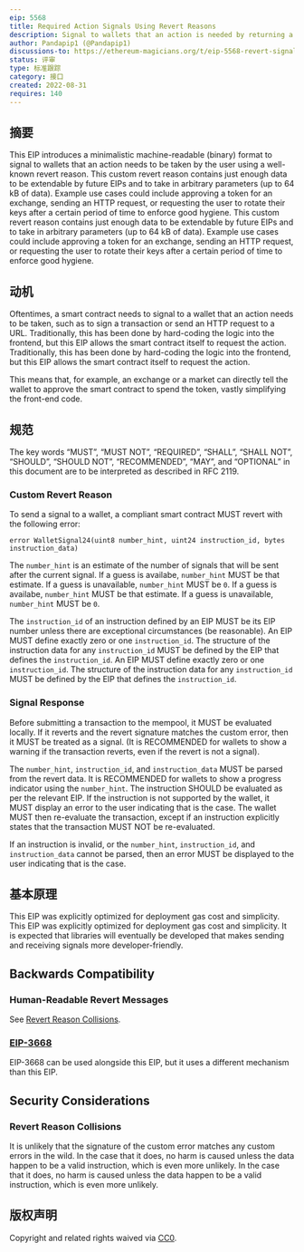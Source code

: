 ```yaml
---
eip: 5568
title: Required Action Signals Using Revert Reasons
description: Signal to wallets that an action is needed by returning a custom revert code
author: Pandapip1 (@Pandapip1)
discussions-to: https://ethereum-magicians.org/t/eip-5568-revert-signals/10622
status: 评审
type: 标准跟踪
category: 接口
created: 2022-08-31
requires: 140
---
```


## 摘要

This EIP introduces a minimalistic machine-readable (binary) format to signal to wallets that an action needs to be taken by the user using a well-known revert reason. This custom revert reason contains just enough data to be extendable by future EIPs and to take in arbitrary parameters (up to 64 kB of data). Example use cases could include approving a token for an exchange, sending an HTTP request, or requesting the user to rotate their keys after a certain period of time to enforce good hygiene. This custom revert reason contains just enough data to be extendable by future EIPs and to take in arbitrary parameters (up to 64 kB of data). Example use cases could include approving a token for an exchange, sending an HTTP request, or requesting the user to rotate their keys after a certain period of time to enforce good hygiene.

## 动机

Oftentimes, a smart contract needs to signal to a wallet that an action needs to be taken, such as to sign a transaction or send an HTTP request to a URL. Traditionally, this has been done by hard-coding the logic into the frontend, but this EIP allows the smart contract itself to request the action. Traditionally, this has been done by hard-coding the logic into the frontend, but this EIP allows the smart contract itself to request the action.

This means that, for example, an exchange or a market can directly tell the wallet to approve the smart contract to spend the token, vastly simplifying the front-end code.

## 规范

The key words “MUST”, “MUST NOT”, “REQUIRED”, “SHALL”, “SHALL NOT”, “SHOULD”, “SHOULD NOT”, “RECOMMENDED”, “MAY”, and “OPTIONAL” in this document are to be interpreted as described in RFC 2119.

### Custom Revert Reason

To send a signal to a wallet, a compliant smart contract MUST revert with the following error:

```solidity
error WalletSignal24(uint8 number_hint, uint24 instruction_id, bytes instruction_data)
```

The `number_hint` is an estimate of the number of signals that will be sent after the current signal. If a guess is availabe, `number_hint` MUST be that estimate. If a guess is unavailable, `number_hint` MUST be `0`. If a guess is availabe, `number_hint` MUST be that estimate. If a guess is unavailable, `number_hint` MUST be `0`.

The `instruction_id` of an instruction defined by an EIP MUST be its EIP number unless there are exceptional circumstances (be reasonable). An EIP MUST define exactly zero or one `instruction_id`. The structure of the instruction data for any `instruction_id` MUST be defined by the EIP that defines the `instruction_id`. An EIP MUST define exactly zero or one `instruction_id`. The structure of the instruction data for any `instruction_id` MUST be defined by the EIP that defines the `instruction_id`.

### Signal Response

Before submitting a transaction to the mempool, it MUST be evaluated locally. If it reverts and the revert signature matches the custom error, then it MUST be treated as a signal. (It is RECOMMENDED for wallets to show a warning if the transaction reverts, even if the revert is not a signal).

The `number_hint`, `instruction_id`, and `instruction_data` MUST be parsed from the revert data. It is RECOMMENDED for wallets to show a progress indicator using the `number_hint`. The instruction SHOULD be evaluated as per the relevant EIP. If the instruction is not supported by the wallet, it MUST display an error to the user indicating that is the case. The wallet MUST then re-evaluate the transaction, except if an instruction explicitly states that the transaction MUST NOT be re-evaluated.

If an instruction is invalid, or the `number_hint`, `instruction_id`, and `instruction_data` cannot be parsed, then an error MUST be displayed to the user indicating that is the case.

## 基本原理

This EIP was explicitly optimized for deployment gas cost and simplicity. This EIP was explicitly optimized for deployment gas cost and simplicity. It is expected that libraries will eventually be developed that makes sending and receiving signals more developer-friendly.

## Backwards Compatibility

### Human-Readable Revert Messages

See [Revert Reason Collisions](#revert-reason-collisions).

### [EIP-3668](./eip-3668.md)

EIP-3668 can be used alongside this EIP, but it uses a different mechanism than this EIP.

## Security Considerations

### Revert Reason Collisions

It is unlikely that the signature of the custom error matches any custom errors in the wild. In the case that it does, no harm is caused unless the data happen to be a valid instruction, which is even more unlikely. In the case that it does, no harm is caused unless the data happen to be a valid instruction, which is even more unlikely.

## 版权声明

Copyright and related rights waived via [CC0](../LICENSE.md).
